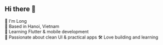 ## Hi there 👋

👋 I'm Long  
📍 Based in Hanoi, Vietnam  
📱 Learning Flutter & mobile development  
🎯 Passionate about clean UI & practical apps 
🛠️ Love building and learning
